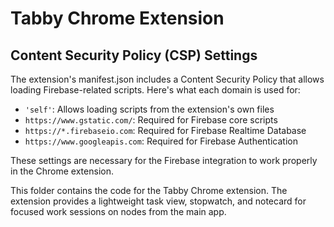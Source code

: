 # Tabby Chrome Extension

## Content Security Policy (CSP) Settings

The extension's manifest.json includes a Content Security Policy that allows loading Firebase-related scripts. Here's what each domain is used for:

- `'self'`: Allows loading scripts from the extension's own files
- `https://www.gstatic.com/`: Required for Firebase core scripts
- `https://*.firebaseio.com`: Required for Firebase Realtime Database
- `https://www.googleapis.com`: Required for Firebase Authentication

These settings are necessary for the Firebase integration to work properly in the Chrome extension.

This folder contains the code for the Tabby Chrome extension. The extension provides a lightweight task view, stopwatch, and notecard for focused work sessions on nodes from the main app. 